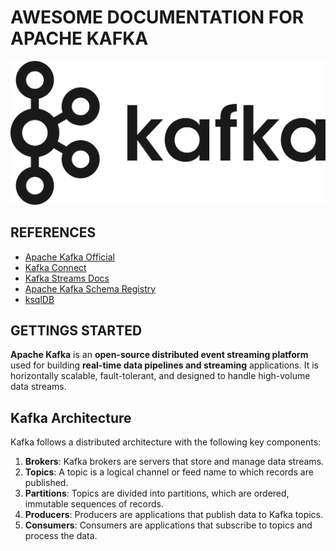 # AWESOME DOCUMENTATION FOR APACHE KAFKA

![apache-kafka-icon](./artefacts/apache-kafka-icon.png)

## REFERENCES
* [Apache Kafka Official](https://kafka.apache.org/)
* [Kafka Connect](https://docs.confluent.io/platform/current/connect/index.html)
* [Kafka Streams Docs](https://kafka.apache.org/documentation/streams/)
* [Apache Kafka Schema Registry](https://docs.confluent.io/platform/current/schema-registry/index.html)
* [ksqlDB](https://ksqldb.io/)

## GETTINGS STARTED

**Apache Kafka** is an **open-source distributed event streaming platform** used for building **real-time data pipelines and streaming** applications. It is horizontally scalable, fault-tolerant, and designed to handle high-volume data streams.

## Kafka Architecture

Kafka follows a distributed architecture with the following key components:

1. **Brokers**: Kafka brokers are servers that store and manage data streams.
2. **Topics**: A topic is a logical channel or feed name to which records are published.
3. **Partitions**: Topics are divided into partitions, which are ordered, immutable sequences of records.
4. **Producers**: Producers are applications that publish data to Kafka topics.
5. **Consumers**: Consumers are applications that subscribe to topics and process the data.